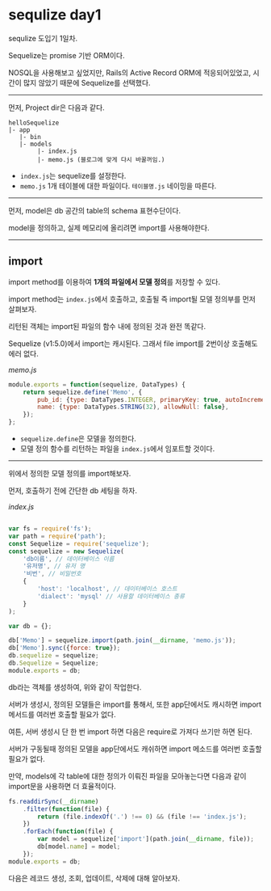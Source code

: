 # sequlize day1

sequlize 도입기 1일차.

Sequelize는 promise 기반 ORM이다.

NOSQL을 사용해보고 싶었지만, Rails의 Active Record ORM에 적응되어있었고, 시간이 많지 않았기 때문에 Sequelize를 선택했다.

---

먼저, Project dir은 다음과 같다.

```
helloSequelize
|- app
   |- bin
   |- models
   		|- index.js
		|- memo.js (블로그에 맞게 다시 바꿀꺼임.)
```

- `index.js`는 sequelize를 설정한다.
- `memo.js` 1개 테이블에 대한 파일이다. `테이블명.js` 네이밍을 따른다.

---

먼저, model은 db 공간의 table의 schema 표현수단이다.

model을 정의하고, 실제 메모리에 올리려면 import를 사용해야한다.

---

## import

import method를 이용하여 **1개의 파일에서 모델 정의**를 저장할 수 있다.

import method는 `index.js`에서 호출하고, 호출될 즉 import될 모델 정의부를 먼저 살펴보자.

리턴된 객체는 import된 파일의 함수 내에 정의된 것과 완전 똑같다.

Sequelize (v1:5.0)에서 import는 캐시된다. 그래서 file import를 2번이상 호출해도 에러 없다.


*memo.js*
```javascript
module.exports = function(sequelize, DataTypes) {
    return sequelize.define('Memo', {
        pub_id: {type: DataTypes.INTEGER, primaryKey: true, autoIncrement: true},
        name: {type: DataTypes.STRING(32), allowNull: false},
    });
};
```

- `sequelize.define`은 모델을 정의한다.
- 모델 정의 함수를 리턴하는 파일을 `index.js`에서 임포트할 것이다.

---

위에서 정의한 모델 정의를 import해보자.

먼저, 호출하기 전에 간단한 db 세팅을 하자.


*index.js*
```javascript

var fs = require('fs');
var path = require('path');
const Sequelize = require('sequelize');
const sequelize = new Sequelize(
    'db이름', // 데이터베이스 이름
    '유저명', // 유저 명
    '비번', // 비밀번호
    {
        'host': 'localhost', // 데이터베이스 호스트
        'dialect': 'mysql' // 사용할 데이터베이스 종류
    }
);

var db = {};

db['Memo'] = sequelize.import(path.join(__dirname, 'memo.js'));
db['Memo'].sync({force: true});
db.sequelize = sequelize;
db.Sequelize = Sequelize;
module.exports = db;
```

db라는 객체를 생성하여, 위와 같이 작업한다.

서버가 생성시, 정의된 모델들은 import를 통해서, 또한 app단에서도 캐시하면 import 메서드를 여러번 호출할 필요가 없다.

여튼, 서버 생성시 단 한 번 import 하면 다음은 require로 가져다 쓰기만 하면 된다.

서버가 구동될때 정의된 모델을 app단에서도 캐쉬하면 import 메소드를 여러번 호출할 필요가 없다.

만약, models에 각 table에 대한 정의가 이뤄진 파일을 모아놓는다면 다음과 같이 import문을 사용하면 더 효율적이다.

```javascript
fs.readdirSync(__dirname)
    .filter(function(file) {
        return (file.indexOf('.') !== 0) && (file !== 'index.js');
    })
    .forEach(function(file) {
        var model = sequelize['import'](path.join(__dirname, file));
        db[model.name] = model;
    });
module.exports = db;
```

다음은 레코드 생성, 조회, 업데이트, 삭제에 대해 알아보자.
